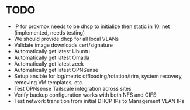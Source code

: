 # TODO

- IP for proxmox needs to be dhcp to initialize then static in 10. net (implemented, needs testing)
- We should provide dhcp for all local VLANs
- Validate image downloads cert/signature
- Automatically get latest Ubuntu
- Automatically get latest Omada
- Automatically get latest zeek
- Automatically get latest OPNSense
- Setup ansible for log/metric offloading/rotation/trim, system recovery, removing VM templates, etc.
- Test OPNsense Tailscale integration across sites
- Verify backup configuration works with both NFS and CIFS
- Test network transition from initial DHCP IPs to Management VLAN IPs
